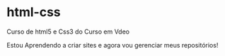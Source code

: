 # html-css
 Curso de html5 e Css3 do Curso em Vdeo

 Estou Aprendendo a criar sites e agora vou gerenciar meus repositórios!
